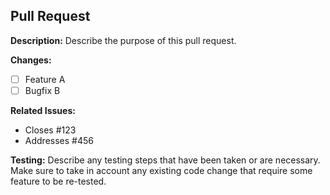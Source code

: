 ## Pull Request

**Description:**
Describe the purpose of this pull request.

**Changes:**
- [ ] Feature A
- [ ] Bugfix B

**Related Issues:**
- Closes #123
- Addresses #456

**Testing:**
Describe any testing steps that have been taken or are necessary.
Make sure to take in account any existing code change that require some feature to be re-tested.

